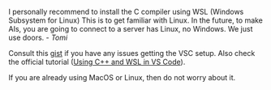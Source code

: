 I personally recommend to install the C compiler using WSL (Windows Subsystem for Linux)
This is to get familiar with Linux. In the future, to make AIs, you are going to connect to a server has Linux, no Windows. We just use doors. - *Tomi*

Consult this [gist](https://gist.github.com/tomiock/143336302d09c0fa328b6874b673a19b) if you have any issues getting the VSC setup. Also check the official tutorial ([Using C++ and WSL in VS Code](https://code.visualstudio.com/docs/cpp/config-wsl)). 

If you are already using MacOS or Linux, then do not worry about it.
